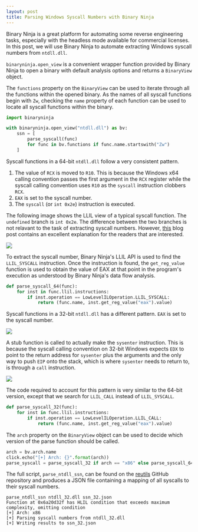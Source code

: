 ```yaml
---
layout: post
title: Parsing Windows Syscall Numbers with Binary Ninja
---
```


Binary Ninja is a great platform for automating some reverse engineering tasks,
especially with the headless mode available for commercial licenses. In this
post, we will use Binary Ninja to automate extracting Windows syscall numbers
from `ntdll.dll`.

`binaryninja.open_view` is a convenient wrapper function provided by Binary
Ninja to open a binary with default analysis options and returns a `BinaryView`
object.

The `functions` property on the `BinaryView` can be used to iterate through all
the functions within the opened binary. As the names of all syscall functions
begin with `Zw`, checking the `name` property of each function can be used to
locate all syscall functions within the binary.

```python
import binaryninja

with binaryninja.open_view("ntdll.dll") as bv:
    ssn = [
        parse_syscall(func)
        for func in bv.functions if func.name.startswith("Zw")
    ]
```

Syscall functions in a 64-bit `ntdll.dll` follow a very consistent pattern.

1. The value of `RCX` is moved to `R10`. This is because the Windows x64
calling convention passes the first argument in the `RCX` register while the
syscall calling convention uses `R10` as the `syscall` instruction clobbers
`RCX`.
2. `EAX` is set to the syscall number.
3. The `syscall` (or `int 0x2e`) instruction is executed.

The following image shows the LLIL view of a typical syscall function. The
`undefined` branch is `int 0x2e`. The difference between the two branches is
not relavant to the task of extracting syscall numbers. However,
[this](https://blog.amossys.fr/windows10_TH2_int2E_mystery.html) blog post
contains an excellent explanation for the readers that are interested.

<img src="../images/binaryninja-1633257968.png" class="center-image" >

To extract the syscall number, Binary Ninja's LLIL API is used to find the
`LLIL_SYSCALL` instruction. Once the instruction is found, the `get_reg_value`
function is used to obtain the value of EAX at that point in the program's
execution as understood by Binary Ninja's data flow analysis.

```python
def parse_syscall_64(func):
    for inst in func.llil.instructions:
        if inst.operation == LowLevelILOperation.LLIL_SYSCALL:
            return (func.name, inst.get_reg_value("eax").value)
```

Syscall functions in a 32-bit `ntdll.dll` has a different pattern. `EAX` is set
to the syscall number.

<img src="../images/binaryninja-1633260814.png" class="center-image" >


A stub function is called to actually make the `sysenter` instruction. This is
because the syscall calling convention on 32-bit Windows expects `EDX` to point
to the return address for `sysenter` plus the arguments and the only way to
push `EIP` onto the stack, which is where `sysenter` needs to return to, is
through a `call` instruction.

<img src="../images/binaryninja-1633260823.png" class="center-image" >

The code required to account for this pattern is very similar to the 64-bit
version, except that we search for `LLIL_CALL` instead of `LLIL_SYSCALL`.

```python
def parse_syscall_32(func):
    for inst in func.llil.instructions:
        if inst.operation == LowLevelILOperation.LLIL_CALL:
            return (func.name, inst.get_reg_value("eax").value)
```

The `arch` property on the `BinaryView` object can be used to decide which
version of the parse function should be called.

```python
arch = bv.arch.name
click.echo("[+] Arch: {}".format(arch))
parse_syscall = parse_syscall_32 if arch == "x86" else parse_syscall_64
```

The full script, `parse_ntdll_ssn`, can be found on the
[reutils](https://github.com/Ayrx/reutils/blob/master/bin/parse_ntdll_ssn)
GitHub repository and produces a JSON file containing a mapping of all
syscalls to their syscall numbers.

```
parse_ntdll_ssn ntdll_32.dll ssn_32.json
Function at 0x6a20d32f has HLIL condition that exceeds maximum complexity, omitting condition
[+] Arch: x86
[+] Parsing syscall numbers from ntdll_32.dll
[+] Writing results to ssn_32.json
```
